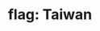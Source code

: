 ---
layout: flags
title: "flag: Taiwan"
emoji: flag_taiwan
permalink: 🇹🇼.html
image: assets/img/3moji/flag_taiwan.png
---
